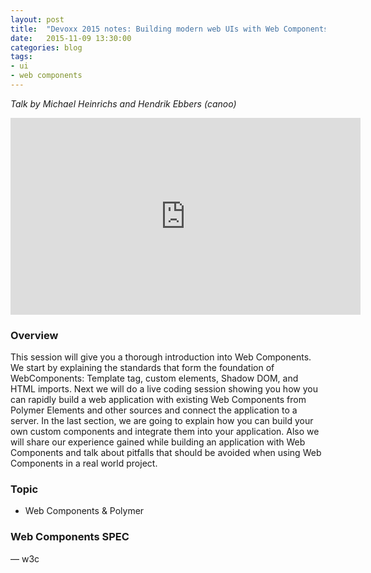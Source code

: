```yaml
---
layout: post
title:  "Devoxx 2015 notes: Building modern web UIs with Web Components"
date:   2015-11-09 13:30:00
categories: blog
tags:
- ui
- web components
---
```

*Talk by Michael Heinrichs and Hendrik Ebbers (canoo)*

<iframe width="560" height="315" src="https://www.youtube.com/embed/muqOStp3A_o" frameborder="0" allowfullscreen></iframe>

### Overview
This session will give you a thorough introduction into Web Components. We start by explaining the standards that form the foundation of WebComponents: Template tag, custom elements, Shadow DOM, and HTML imports. Next we will do a live coding session showing you how you can rapidly build a web application with existing Web Components from Polymer Elements and other sources and connect the application to a server. In the last section, we are going to explain how you can build your own custom components and integrate them into your application. Also we will share our experience gained while building an application with Web Components and talk about pitfalls that should be avoided when using Web Components in a real world project.

### Topic
- Web Components & Polymer

### Web Components SPEC
— w3c
